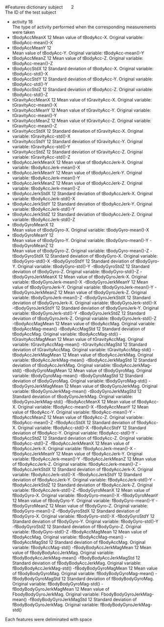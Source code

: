#Features dictionary
subject&nbsp;&nbsp;&nbsp;&nbsp;&nbsp;&nbsp;     2  
            The ID of the test subject  
- activity    18  
            The type of activity performed when the corresponding measurements were taken  
- tBodyAccMeanX     12
           Mean value of tBodyAcc-X.  Original variable: tBodyAcc-mean()-X
- tBodyAccMeanY     12  
           Mean value of tBodyAcc-Y. Original variable: tBodyAcc-mean()-Y
- tBodyAccMeanZ     12
           Mean value of tBodyAcc-Z. Original variable: tBodyAcc-mean()-Z
- tBodyAccStdX     12
            Standard deviation of tBodyAcc-X. Original variable: tBodyAcc-std()-X
- tBodyAccStdY     12
            Standard deviation of tBodyAcc-Y. Original variable: tBodyAcc-std()-Y
- tBodyAccStdZ     12
            Standard deviation of tBodyAcc-Z. Original variable: tBodyAcc-std()-Z
- tGravityAccMeanX     12
            Mean value of tGravityAcc-X. Original variable: tGravityAcc-mean()-X
- tGravityAccMeanY     12
            Mean value of tGravityAcc-Y. Original variable: tGravityAcc-mean()-Y
- tGravityAccMeanZ     12
            Mean value of tGravityAcc-Z. Original variable: tGravityAcc-mean()-Z
- tGravityAccStdX     12
            Standard deviation of tGravityAcc-X. Original variable: tGravityAcc-std()-X
- tGravityAccStdY     12
            Standard deviation of tGravityAcc-Y. Original variable: tGravityAcc-std()-Y
- tGravityAccStdZ     12
            Standard deviation of tGravityAcc-Z. Original variable: tGravityAcc-std()-Z
- tBodyAccJerkMeanX     12
            Mean value of tBodyAccJerk-X. Original variable: tBodyAccJerk-mean()-X
- tBodyAccJerkMeanY     12
            Mean value of tBodyAccJerk-Y. Original variable: tBodyAccJerk-mean()-Y
- tBodyAccJerkMeanZ     12
            Mean value of tBodyAccJerk-Z. Original variable: tBodyAccJerk-mean()-Z
- tBodyAccJerkStdX     12
            Standard deviation of tBodyAccJerk-X. Original variable: tBodyAccJerk-std()-X
- tBodyAccJerkStdY     12
            Standard deviation of tBodyAccJerk-Y. Original variable: tBodyAccJerk-std()-Y
- tBodyAccJerkStdZ     12
            Standard deviation of tBodyAccJerk-Z. Original variable: tBodyAccJerk-std()-Z
- tBodyGyroMeanX      12           
            Mean value of tBodyGyro-X. Original variable: tBodyGyro-mean()-X
- tBodyGyroMeanY      12      
            Mean value of tBodyGyro-Y. Original variable: tBodyGyro-mean()-Y
-tBodyGyroMeanZ     12    
            Mean value of tBodyGyro-Z. Original variable: tBodyGyro-mean()-Z
-tBodyGyroStdX     12
            Standard deviation of tBodyGyro-X. Original variable: tBodyGyro-std()-X
-tBodyGyroStdY     12
            Standard deviation of tBodyGyro-Y. Original variable: tBodyGyro-std()-Y
-tBodyGyroStdZ     12
            Standard deviation of tBodyGyro-Z. Original variable: tBodyGyro-std()-Z
-tBodyGyroJerkMeanX     12
            Mean value of tBodyGyroJerk-X. Original variable: tBodyGyroJerk-mean()-X
-tBodyGyroJerkMeanY     12
            Mean value of tBodyGyroJerk-Y. Original variable: tBodyGyroJerk-mean()-Y
-tBodyGyroJerkMeanZ     12
            Mean value of tBodyGyroJerk-Z. Original variable: tBodyGyroJerk-mean()-Z
-tBodyGyroJerkStdX      12 
            Standard deviation of tBodyGyroJerk-X. Original variable: tBodyGyroJerk-std()-X
-tBodyGyroJerkStdY      12 
            Standard deviation of tBodyGyroJerk-Y. Original variable: tBodyGyroJerk-std()-Y
-tBodyGyroJerkStdZ      12
            Standard deviation of tBodyGyroJerk-Z. Original variable: tBodyGyroJerk-std()-Z
-tBodyAccMagMean      12
            Mean value of tBodyAccMag. Original variable: tBodyAccMag-mean()
-tBodyAccMagStd       12
            Standard deviation of tBodyAccMag. Original variable: tBodyAccMag-std()
-tGravityAccMagMean      12
            Mean value of tGravityAccMag. Original variable: tGravityAccMag-mean()
-tGravityAccMagStd     12 
            Standard deviation of tGravityAccMag. Original variable: tGravityAccMag-std()
-tBodyAccJerkMagMean      12 
           Mean value of tBodyAccJerkMag. Original variable: tBodyAccJerkMag-mean()
-tBodyAccJerkMagStd     12
            Standard deviation of tBodyAccJerkMag. Original variable: tBodyAccJerkMag-std()
-tBodyGyroMagMean     12
            Mean value of tBodyGyroMag. Original variable: tBodyGyroMag-mean()
-tBodyGyroMagStd      12
            Standard deviation of tBodyGyroMag. Original variable: tBodyGyroMag-std()
-tBodyGyroJerkMagMean      12
            Mean value of tBodyGyroJerkMag. Original variable: tBodyGyroJerkMag-mean()
-tBodyGyroJerkMagStd      12
            Standard deviation of tBodyGyroJerkMag. Original variable: tBodyGyroJerkMag-std()
-fBodyAccMeanX     12
            Mean value of fBodyAcc-X. Original variable: fBodyAcc-mean()-X
-fBodyAccMeanY      12
            Mean value of fBodyAcc-Y. Original variable: fBodyAcc-mean()-Y
-fBodyAccMeanZ     12 
            Mean value of fBodyAcc-Z. Original variable: fBodyAcc-mean()-Z
-fBodyAccStdX      12
            Standard deviation of fBodyAcc-X. Original variable: fBodyAcc-std()-X
-fBodyAccStdY      12 
            Standard deviation of fBodyAcc-Y. Original variable: fBodyAcc-std()-Y
-fBodyAccStdZ      12
            Standard deviation of fBodyAcc-Z. Original variable: fBodyAcc-std()-Z
-fBodyAccJerkMeanX      12
            Mean value of fBodyAccJerk-X. Original variable: fBodyAccJerk-mean()-X
-fBodyAccJerkMeanY      12
            Mean value of fBodyAccJerk-Y. Original variable: fBodyAccJerk-mean()-Y
-fBodyAccJerkMeanZ     12 
            Mean value of fBodyAccJerk-Z. Original variable: fBodyAccJerk-mean()-Z
-fBodyAccJerkStdX     12 
            Standard deviation of fBodyAccJerk-X. Original variable: fBodyAccJerk-std()-X
-fBodyAccJerkStdY     12
            Standard deviation of fBodyAccJerk-Y. Original variable: fBodyAccJerk-std()-Y
-fBodyAccJerkStdZ      12
            Standard deviation of fBodyAccJerk-Z. Original variable: fBodyAccJerk-std()-Z
-fBodyGyroMeanX     12
            Mean value of fBodyGyro-X. Original variable: fBodyGyro-mean()-X
-fBodyGyroMeanY     12
            Mean value of fBodyGyro-Y. Original variable: fBodyGyro-mean()-Y
-fBodyGyroMeanZ     12
            Mean value of fBodyGyro-Z. Original variable: fBodyGyro-mean()-Z
-fBodyGyroStdX     12
            Standard deviation of fBodyGyro-X. Original variable: fBodyGyro-std()-X
-fBodyGyroStdY     12
            Standard deviation of fBodyGyro-Y. Original variable: fBodyGyro-std()-Y
-fBodyGyroStdZ     12
            Standard deviation of fBodyGyro-Z. Original variable: fBodyGyro-std()-Z
-fBodyAccMagMean     12
            Mean value of fBodyAccMag. Original variable: fBodyAccMag-mean()
-fBodyAccMagStd     12
            Standard deviation of fBodyAccMag. Original variable: fBodyAccMag-std()
-fBodyBodyAccJerkMagMean     12
            Mean value of fBodyBodyAccJerkMag. Original variable: fBodyBodyAccJerkMag-mean()
-fBodyBodyAccJerkMagStd     12
            Standard deviation of fBodyBodyAccJerkMag. Original variable: fBodyBodyAccJerkMag-std()
-fBodyBodyGyroMagMean     12
            Mean value of fBodyBodyGyroMag. Original variable: fBodyBodyGyroMag-mean()
-fBodyBodyGyroMagStd     12
            Standard deviation of fBodyBodyGyroMag. Original variable: fBodyBodyGyroMag-std()
-fBodyBodyGyroJerkMagMean     12
            Mean value of FbodyBodyGyroJerkMag. Original variable: FbodyBodyGyroJerkMag-mean()
-fBodyBodyGyroJerkMagStd     12
            Standard deviation of fBodyBodyGyroJerkMag. Original variable: fBodyBodyGyroJerkMag-std()

Each features were deliminated with space
